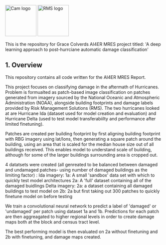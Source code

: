 <img width="100" alt="Cam logo" src= https://seeklogo.com/images/U/university-of-cambridge-logo-E6ED593FBF-seeklogo.com.png >          <img width="100" alt="RMS logo" src=https://www.burstorm.com/wp-content/uploads/RMS-logo-final.png>    

This is the repository for Grace Colverds AI4ER MRES project titled: 'A deep learning approach to post-hurrciane automatic damage classification'

## 1. Overview

This repository contains all code written for the AI4ER MRES Report.

This project focuses on classifying damage in the aftermath of Hurricanes. Problem is formualted as patch-based image classification on patches generated from imagery sourced by the National Oceanic and Atmospheric Administration (NOAA), alongside building footprints and damage labels provided by Risk Management Solutions (RMS). The two hurricanes looked at are Hurricane Ida (dataset used for model creation and evaluation) and Hurricane Delta (used to test model transferabiilty and performance after limited finetuning).

Patches are created per building footprint by first aligning building footprint with RBG imagery using lat/lons, then generating a square patch around the building, using an area that is scaled for the median house size out of all buildings received. This enables model to understand scale of building, although for some of the larger buildings surrounding area is cropped out. 

4 datatsets were created (all genreated to be balanced between damaged and undamaged patches- using number of damaged buildings as the limiting factor) : 
Ida imagery: 
1a: A small 'sandbox' data set with which to quickly test model architectures 
2a: A 'full' dataset containing all of the damaged buidlings
Delta imagery:
2a: a dataset containing all damaged buildings to test model on
2b: 2a but first taking out 300 patches to quickly finetune model on before testing 

We train a convolutional neural network to predict a label of 'damaged' or 'undamaged' per patch using dataset 1a and 1b. Predictions for each patch are then aggreagated to higher regional levels in order to create damage maps both at the block and census tract level. 

The best performing model is then evaluated on 2a without finetuning and 2b with finetuning, and damage maps created. 



